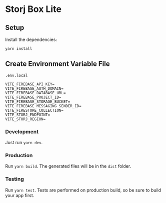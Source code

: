 # Storj Box  Lite

## Setup

Install the dependencies:

```
yarn install
```

## Create Environment Variable File

`.env.local`

```
VITE_FIREBASE_API_KEY=
VITE_FIREBASE_AUTH_DOMAIN=
VITE_FIREBASE_DATABASE_URL=
VITE_FIREBASE_PROJECT_ID=
VITE_FIREBASE_STORAGE_BUCKET=
VITE_FIREBASE_MESSAGING_SENDER_ID=
VITE_FIRESTORE_COLLECTION=
VITE_STORJ_ENDPOINT=
VITE_STORJ_REGION=
```

### Development

Just run `yarn dev`.

### Production

Run `yarn build`. The generated files will be in the `dist` folder.

### Testing

Run `yarn test`. Tests are performed on production build, so be sure to build your app first.
